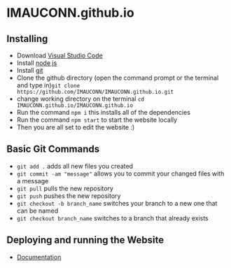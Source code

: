 # IMAUCONN.github.io

## Installing

- Download [Visual Studio Code](https://code.visualstudio.com/)
- Install [node js](https://nodejs.org/en/download/)
- Install [git](https://git-scm.com/downloads)
- Clone the github directory (open the command prompt or the terminal and type in)```git clone https://github.com/IMAUCONN/IMAUCONN.github.io.git```
- change working directory on the terminal ```cd IMAUCONN.github.io/IMAUCONN.github.io``` 
- Run the command ```npm i``` this installs all of the dependencies 
- Run the command ```npm start``` to start the website locally
- Then you are all set to edit the website :)

## Basic Git Commands
- ```git add .``` adds all new files you created
- ```git commit -am "message"``` allows you to commit your changed files with a message
- ```git pull``` pulls the new repository
- ```git push``` pushes the new repository
-  ```git checkout -b branch_name``` switches your branch to a new one that can be named
-  ```git checkout branch_name``` switches to a branch that already exists

## Deploying and running the Website
-  [Documentation](https://github.com/IMAUCONN/IMAUCONN.github.io/tree/main/IMAUCONN.github.io)
